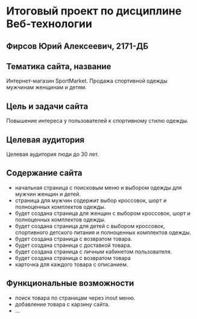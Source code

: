 # Итоговый проект по дисциплине Веб-технологии

## Фирсов Юрий Алексеевич, 2171-ДБ

## Тематика сайта, название

Интернет-магазин SportMarket. Продажа спортивной одежды мужчинам женщинам и детям.

## Цель и задачи сайта

Повышение интереса у пользователей к спортивному стилю одежды.

## Целевая аудитория

Целевая аудитория люди до 30 лет.

## Содержание сайта

* начальная страница с поисковым меню и выбором одежды для мужчин женщин и детей.
* страница для мужчин содержит выбор кроссовок, шорт и полноценных комплектов одежды.
* будет создана страница для женщин с выбором кроссовок, шорт и полноценных комплектов одежды.
* будет создана страница для детей с выбором кроссовок, спортивного детского питания и полноценных комплектов одежды.
* будет создана страница с возвратом товара.
* будет создана страница с доставкой товара.
* будет создана страница с личным кабинетом пользователя.
* будет создана страница с возвратом товара
* карточка для каждого товара с описанием.

## Функциональные возможности
* поиск товара по страницам через inout меню.
* добавление товара с карзину сайта.
* ...
